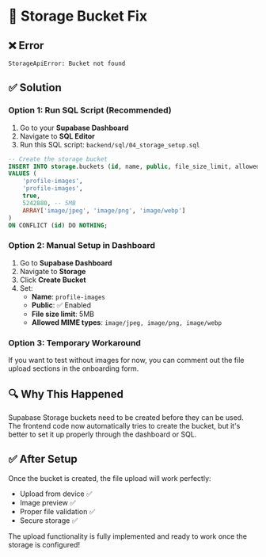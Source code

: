 # 🔧 Storage Bucket Fix

## ❌ **Error**
```
StorageApiError: Bucket not found
```

## ✅ **Solution**

### **Option 1: Run SQL Script (Recommended)**

1. Go to your **Supabase Dashboard**
2. Navigate to **SQL Editor**
3. Run this SQL script: `backend/sql/04_storage_setup.sql`

```sql
-- Create the storage bucket
INSERT INTO storage.buckets (id, name, public, file_size_limit, allowed_mime_types)
VALUES (
    'profile-images', 
    'profile-images', 
    true, 
    5242880, -- 5MB
    ARRAY['image/jpeg', 'image/png', 'image/webp']
)
ON CONFLICT (id) DO NOTHING;
```

### **Option 2: Manual Setup in Dashboard**

1. Go to **Supabase Dashboard**
2. Navigate to **Storage**
3. Click **Create Bucket**
4. Set:
   - **Name**: `profile-images`
   - **Public**: ✅ Enabled
   - **File size limit**: 5MB
   - **Allowed MIME types**: `image/jpeg, image/png, image/webp`

### **Option 3: Temporary Workaround**

If you want to test without images for now, you can comment out the file upload sections in the onboarding form.

## 🔍 **Why This Happened**

Supabase Storage buckets need to be created before they can be used. The frontend code now automatically tries to create the bucket, but it's better to set it up properly through the dashboard or SQL.

## ✅ **After Setup**

Once the bucket is created, the file upload will work perfectly:
- Upload from device ✅
- Image preview ✅
- Proper file validation ✅
- Secure storage ✅

The upload functionality is fully implemented and ready to work once the storage is configured!
